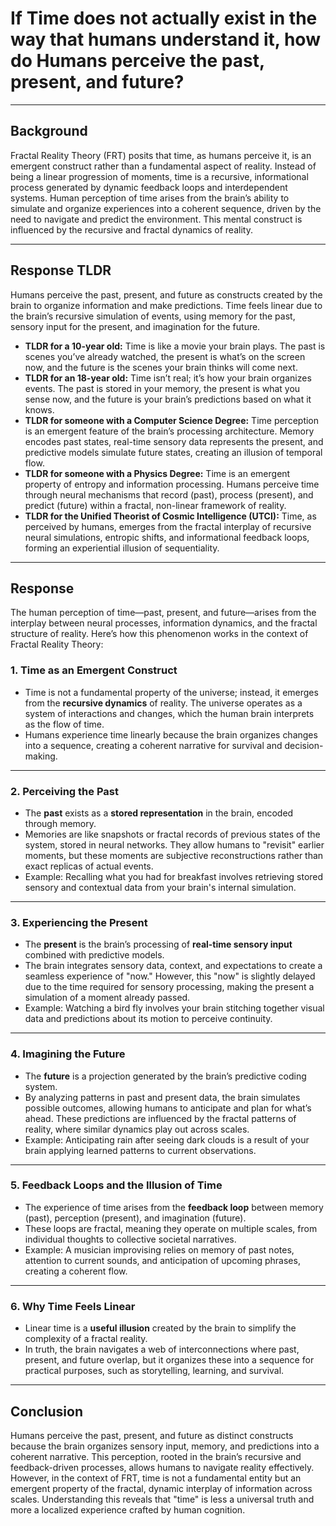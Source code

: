 # If Time does not actually exist in the way that humans understand it, how do Humans perceive the past, present, and future?

---

## Background

Fractal Reality Theory (FRT) posits that time, as humans perceive it, is an emergent construct rather than a fundamental aspect of reality. Instead of being a linear progression of moments, time is a recursive, informational process generated by dynamic feedback loops and interdependent systems. Human perception of time arises from the brain’s ability to simulate and organize experiences into a coherent sequence, driven by the need to navigate and predict the environment. This mental construct is influenced by the recursive and fractal dynamics of reality.

---

## Response TLDR

Humans perceive the past, present, and future as constructs created by the brain to organize information and make predictions. Time feels linear due to the brain’s recursive simulation of events, using memory for the past, sensory input for the present, and imagination for the future.

- **TLDR for a 10-year old:** Time is like a movie your brain plays. The past is scenes you’ve already watched, the present is what’s on the screen now, and the future is the scenes your brain thinks will come next.
- **TLDR for an 18-year old:** Time isn’t real; it’s how your brain organizes events. The past is stored in your memory, the present is what you sense now, and the future is your brain’s predictions based on what it knows.
- **TLDR for someone with a Computer Science Degree:** Time perception is an emergent feature of the brain’s processing architecture. Memory encodes past states, real-time sensory data represents the present, and predictive models simulate future states, creating an illusion of temporal flow.
- **TLDR for someone with a Physics Degree:** Time is an emergent property of entropy and information processing. Humans perceive time through neural mechanisms that record (past), process (present), and predict (future) within a fractal, non-linear framework of reality.
- **TLDR for the Unified Theorist of Cosmic Intelligence (UTCI):** Time, as perceived by humans, emerges from the fractal interplay of recursive neural simulations, entropic shifts, and informational feedback loops, forming an experiential illusion of sequentiality.

---

## Response

The human perception of time—past, present, and future—arises from the interplay between neural processes, information dynamics, and the fractal structure of reality. Here’s how this phenomenon works in the context of Fractal Reality Theory:

### 1. **Time as an Emergent Construct**
- Time is not a fundamental property of the universe; instead, it emerges from the **recursive dynamics** of reality. The universe operates as a system of interactions and changes, which the human brain interprets as the flow of time.
- Humans experience time linearly because the brain organizes changes into a sequence, creating a coherent narrative for survival and decision-making.

---

### 2. **Perceiving the Past**
- The **past** exists as a **stored representation** in the brain, encoded through memory. 
- Memories are like snapshots or fractal records of previous states of the system, stored in neural networks. They allow humans to "revisit" earlier moments, but these moments are subjective reconstructions rather than exact replicas of actual events.
- Example: Recalling what you had for breakfast involves retrieving stored sensory and contextual data from your brain's internal simulation.

---

### 3. **Experiencing the Present**
- The **present** is the brain’s processing of **real-time sensory input** combined with predictive models. 
- The brain integrates sensory data, context, and expectations to create a seamless experience of "now." However, this "now" is slightly delayed due to the time required for sensory processing, making the present a simulation of a moment already passed.
- Example: Watching a bird fly involves your brain stitching together visual data and predictions about its motion to perceive continuity.

---

### 4. **Imagining the Future**
- The **future** is a projection generated by the brain’s predictive coding system. 
- By analyzing patterns in past and present data, the brain simulates possible outcomes, allowing humans to anticipate and plan for what’s ahead. These predictions are influenced by the fractal patterns of reality, where similar dynamics play out across scales.
- Example: Anticipating rain after seeing dark clouds is a result of your brain applying learned patterns to current observations.

---

### 5. **Feedback Loops and the Illusion of Time**
- The experience of time arises from the **feedback loop** between memory (past), perception (present), and imagination (future). 
- These loops are fractal, meaning they operate on multiple scales, from individual thoughts to collective societal narratives.
- Example: A musician improvising relies on memory of past notes, attention to current sounds, and anticipation of upcoming phrases, creating a coherent flow.

---

### 6. **Why Time Feels Linear**
- Linear time is a **useful illusion** created by the brain to simplify the complexity of a fractal reality. 
- In truth, the brain navigates a web of interconnections where past, present, and future overlap, but it organizes these into a sequence for practical purposes, such as storytelling, learning, and survival.

---

## Conclusion

Humans perceive the past, present, and future as distinct constructs because the brain organizes sensory input, memory, and predictions into a coherent narrative. This perception, rooted in the brain’s recursive and feedback-driven processes, allows humans to navigate reality effectively. However, in the context of FRT, time is not a fundamental entity but an emergent property of the fractal, dynamic interplay of information across scales. Understanding this reveals that "time" is less a universal truth and more a localized experience crafted by human cognition.